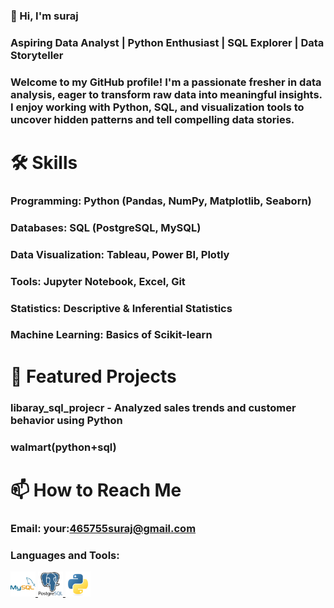 ### 👋 Hi, I'm suraj
### Aspiring Data Analyst | Python Enthusiast | SQL Explorer | Data Storyteller
### Welcome to my GitHub profile! I'm a passionate fresher in data analysis, eager to transform raw data into meaningful insights. I enjoy working with Python, SQL, and visualization tools to uncover hidden patterns and tell compelling data stories.

# 🛠️ Skills
### Programming: Python (Pandas, NumPy, Matplotlib, Seaborn)
### Databases: SQL (PostgreSQL, MySQL)
### Data Visualization: Tableau, Power BI, Plotly
### Tools: Jupyter Notebook, Excel, Git
### Statistics: Descriptive & Inferential Statistics
### Machine Learning: Basics of Scikit-learn
# 📂 Featured Projects
### libaray_sql_projecr - Analyzed sales trends and customer behavior using Python
### walmart(python+sql)
# 📫 How to Reach Me
### Email: your:465755suraj@gmail.com

<h3 align="left">Languages and Tools:</h3>
<p align="left"> <a href="https://www.mysql.com/" target="_blank" rel="noreferrer"> <img src="https://raw.githubusercontent.com/devicons/devicon/master/icons/mysql/mysql-original-wordmark.svg" alt="mysql" width="40" height="40"/> </a> <a href="https://www.postgresql.org" target="_blank" rel="noreferrer"> <img src="https://raw.githubusercontent.com/devicons/devicon/master/icons/postgresql/postgresql-original-wordmark.svg" alt="postgresql" width="40" height="40"/> </a> <a href="https://www.python.org" target="_blank" rel="noreferrer"> <img src="https://raw.githubusercontent.com/devicons/devicon/master/icons/python/python-original.svg" alt="python" width="40" height="40"/> </a> </p>
